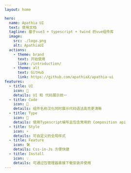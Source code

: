 ```yaml
---
layout: home

hero:
  name: Apathia UI
  text: 使用文档
  tagline: 基于vue3 + typescript + twind 的vue组件库
  image:
    src: ./logo.png
    alt: ApathiaUI
  actions:
    - theme: brand
      text: 开始使用
      link: /introduction/
    - theme: alt
      text: GitHub
      link: https://github.com/apathiaX/apathia-ui
features:
  - title: UI
    icon: 🎉
    details: UI 和 代码展示统一
  - title: Code
    icon: 📖
    details: 组件名称汉化同时展示代码语法高亮更清晰
  - title: Type
    icon: 🔎
    details: 使用Typescript编写且包含常用的 Composition api
  - title: Style
    icon: ⚡️
    details: 可自定义的全局样式
  - title: Feature
    icon: 🛠️
    details: Css-in-Js 方便快捷
  - title: Install
    icon: 💡
    details: 可通过包管理器直接下载安装并使用
---
```

